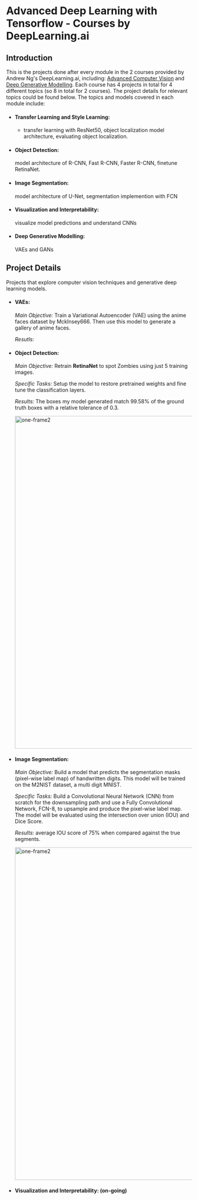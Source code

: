 # Advanced Deep Learning with Tensorflow - Courses by DeepLearning.ai
## Introduction
This is the projects done after every module in the 2 courses provided by Andrew Ng's DeepLearning.ai, including: [Advanced Computer Vision](https://www.coursera.org/learn/advanced-computer-vision-with-tensorflow/) and [Deep Generative Modelling](https://www.coursera.org/learn/generative-deep-learning-with-tensorflow/). Each course has 4 projects in total for 4 different topics (so 8 in total for 2 courses). The project details for relevant topics could be found below. The topics and models covered in each module include:

* #### Transfer Learning and Style Learning:
  - transfer learning with ResNet50, object localization model architecture, evaluating object localization. 

* #### Object Detection:
  model architecture of R-CNN, Fast R-CNN, Faster R-CNN, finetune RetinaNet.

* #### Image Segmentation:
  model architecture of U-Net, segmentation implemention with FCN

* #### Visualization and Interpretability:
  visualize model predictions and understand CNNs

* #### Deep Generative Modelling:
  VAEs and GANs

## Project Details
Projects that explore computer vision techniques and generative deep learning models. 

* #### VAEs:
  *Main Objective:* Train a Variational Autoencoder (VAE) using the anime faces dataset by MckInsey666. Then use this model to generate a gallery of anime faces.

  *Resutls:* 
  
* #### Object Detection:
  *Main Objective:* Retrain **RetinaNet** to spot Zombies using just 5 training images.
  
  *Specific Tasks:* Setup the model to restore pretrained weights and fine tune the classification layers.
  
  *Results:* The boxes my model generated match 99.58% of the ground truth boxes with a relative tolerance of 0.3.
  
  <img src="https://github.com/ngol0/advanced-computer-vision-learning/blob/main/gif_frame_236.jpg" width="900" title="one-frame2">
  
* #### Image Segmentation:
  *Main Objective:* Build a model that predicts the segmentation masks (pixel-wise label map) of handwritten digits. This model will be trained on the M2NIST dataset, a multi digit MNIST.
  
  *Specific Tasks:*  Build a Convolutional Neural Network (CNN) from scratch for the downsampling path and use a Fully Convolutional Network, FCN-8, to upsample and produce the pixel-wise label map. The model will be evaluated using the intersection over union (IOU) and Dice Score. 
  
  *Results:* average IOU score of 75% when compared against the true segments.
  
  <img src="https://github.com/ngol0/advanced-computer-vision-learning/blob/main/exe3.png" width="900" title="one-frame2">
  
* #### Visualization and Interpretability: (on-going)
